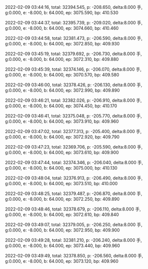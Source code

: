 2022-02-09 03:44:16, total: 32394.545, p: -208.650, delta:8.000 手, g:0.000, e: -8.000, b: 64.000, ep: 3075.590, bp: 410.530

2022-02-09 03:44:37, total: 32395.739, p: -209.020, delta:8.000 手, g:0.000, e: -8.000, b: 64.000, ep: 3074.660, bp: 410.460

2022-02-09 03:44:58, total: 32381.473, p: -206.590, delta:8.000 手, g:0.000, e: -8.000, b: 64.000, ep: 3072.850, bp: 409.930

2022-02-09 03:45:19, total: 32379.692, p: -206.730, delta:8.000 手, g:0.000, e: -8.000, b: 64.000, ep: 3072.310, bp: 409.880

2022-02-09 03:45:39, total: 32374.146, p: -206.070, delta:8.000 手, g:0.000, e: -8.000, b: 64.000, ep: 3070.570, bp: 409.580

2022-02-09 03:46:00, total: 32378.426, p: -206.130, delta:8.000 手, g:0.000, e: -8.000, b: 64.000, ep: 3072.990, bp: 409.890

2022-02-09 03:46:21, total: 32382.026, p: -206.910, delta:8.000 手, g:0.000, e: -8.000, b: 64.000, ep: 3074.450, bp: 410.170

2022-02-09 03:46:41, total: 32375.048, p: -205.770, delta:8.000 手, g:0.000, e: -8.000, b: 64.000, ep: 3073.910, bp: 409.960

2022-02-09 03:47:02, total: 32377.313, p: -205.400, delta:8.000 手, g:0.000, e: -8.000, b: 64.000, ep: 3072.920, bp: 409.790

2022-02-09 03:47:23, total: 32369.706, p: -205.590, delta:8.000 手, g:0.000, e: -8.000, b: 64.000, ep: 3073.610, bp: 409.900

2022-02-09 03:47:44, total: 32374.346, p: -206.040, delta:8.000 手, g:0.000, e: -8.000, b: 64.000, ep: 3075.000, bp: 410.130

2022-02-09 03:48:04, total: 32376.913, p: -206.490, delta:8.000 手, g:0.000, e: -8.000, b: 64.000, ep: 3073.510, bp: 410.000

2022-02-09 03:48:25, total: 32379.487, p: -206.870, delta:8.000 手, g:0.000, e: -8.000, b: 64.000, ep: 3072.250, bp: 409.890

2022-02-09 03:48:46, total: 32378.679, p: -206.110, delta:8.000 手, g:0.000, e: -8.000, b: 64.000, ep: 3072.610, bp: 409.840

2022-02-09 03:49:07, total: 32379.005, p: -206.250, delta:8.000 手, g:0.000, e: -8.000, b: 64.000, ep: 3072.950, bp: 409.900

2022-02-09 03:49:28, total: 32381.210, p: -206.240, delta:8.000 手, g:0.000, e: -8.000, b: 64.000, ep: 3073.440, bp: 409.960

2022-02-09 03:49:49, total: 32378.850, p: -206.560, delta:8.000 手, g:0.000, e: -8.000, b: 64.000, ep: 3073.120, bp: 409.960
